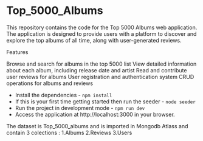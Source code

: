 # Top_5000_Albums


This repository contains the code for the Top 5000 Albums web application. The application is designed to provide users with a platform to discover and explore the top albums of all time, along with user-generated reviews.


Features

Browse and search for albums in the top 5000 list
View detailed information about each album, including release date and artist
Read and contribute user reviews for albums
User registration and authentication system
CRUD operations for albums and reviews


- Install the dependencies -  `npm install`
- If this is your first time getting started then run the seeder - `node seeder`
- Run the project in development mode - `npm run dev`
- Access the application at http://localhost:3000 in your browser.


The dataset is Top_5000_albums and is imported in Mongodb Atlass and contain 3 colections : 
1.Albums 
2.Reviews
3.Users

